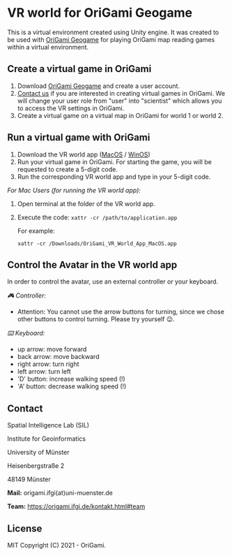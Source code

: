 # VR world for OriGami Geogame

This is a virtual environment created using Unity engine. It was created to be used with [OriGami Geogame](https://github.com/origami-team/origami) for playing OriGami map reading games within a virtual environment. 

## Create a virtual game in OriGami

1. Download [OriGami Geogame](https://github.com/origami-team/origami) and create a user account.
2. [Contact us](https://origami.ifgi.de/kontakt.html) if you are interested in creating virtual games in OriGami. We will change your user role from "user" into "scientist" which allows you to access the VR settings in OriGami.
3. Create a virtual game on a virtual map in OriGami for world 1 or world 2.

## Run a virtual game with OriGami

1. Download the VR world app ([MacOS](https://github.com/origami-team/origami-vr/releases/download/v0.2-alpha/OriGami_VR_World_App_MacOS.zip) / [WinOS](https://github.com/origami-team/origami-vr/releases/download/v0.2-alpha/OriGami_VR_World_App_WinOS.zip))
2. Run your virtual game in OriGami. For starting the game, you will be requested to create a 5-digit code.
3. Run the corresponding VR world app and type in your 5-digit code.

_For Mac Users (for running the VR world app):_
1. Open terminal at the folder of the VR world app.
2. Execute the code: `xattr -cr /path/to/application.app`

   For example:
   
   `xattr -cr /Downloads/OriGami_VR_World_App_MacOS.app`
  

## Control the Avatar in the VR world app

In order to control the avatar, use an external controller or your keyboard.

_:video_game: Controller:_
- Attention: You cannot use the arrow buttons for turning, since we chose other buttons to control turning. Please try yourself :wink:.

_:keyboard: Keyboard:_
- up arrow: move forward
- back arrow: move backward
- right arrow: turn right
- left arrow: turn left	 
- 'D' button: increase walking speed (!)
- 'A' button: decrease walking speed (!)

## Contact

Spatial Intelligence Lab (SIL)

Institute for Geoinformatics

University of Münster

Heisenbergstraße 2

48149 Münster


**Mail:** origami.ifgi(at)uni-muenster.de

**Team:** https://origami.ifgi.de/kontakt.html#team

## License

MIT
Copyright (C) 2021 - OriGami.

